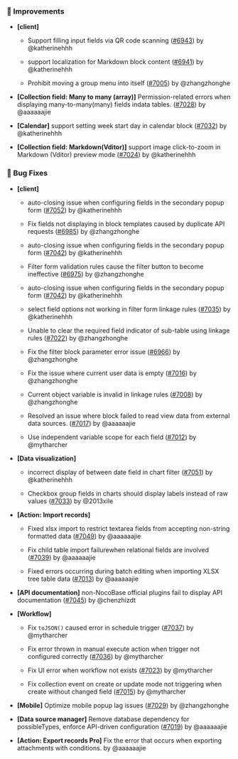 ### 🚀 Improvements

- **[client]**
  - Support filling input fields via QR code scanning ([#6943](https://github.com/nocobase/nocobase/pull/6943)) by @katherinehhh

  - support localization for Markdown block content ([#6941](https://github.com/nocobase/nocobase/pull/6941)) by @katherinehhh

  - Prohibit moving a group menu into itself ([#7005](https://github.com/nocobase/nocobase/pull/7005)) by @zhangzhonghe

- **[Collection field: Many to many (array)]** Permission-related errors when displaying many-to-many(many) fields in ​data tables. ([#7028](https://github.com/nocobase/nocobase/pull/7028)) by @aaaaaajie

- **[Calendar]** support setting week start day in calendar block ([#7032](https://github.com/nocobase/nocobase/pull/7032)) by @katherinehhh

- **[Collection field: Markdown(Vditor)]** support image click-to-zoom in Markdown (Vditor) preview mode ([#7024](https://github.com/nocobase/nocobase/pull/7024)) by @katherinehhh

### 🐛 Bug Fixes

- **[client]**
  - auto-closing issue when configuring fields in the secondary popup form ([#7052](https://github.com/nocobase/nocobase/pull/7052)) by @katherinehhh

  - Fix fields not displaying in block templates caused by duplicate API requests ([#6985](https://github.com/nocobase/nocobase/pull/6985)) by @zhangzhonghe

  - auto-closing issue when configuring fields in the secondary popup form ([#7042](https://github.com/nocobase/nocobase/pull/7042)) by @katherinehhh

  - Filter form validation rules cause the filter button to become ineffective ([#6975](https://github.com/nocobase/nocobase/pull/6975)) by @zhangzhonghe

  - auto-closing issue when configuring fields in the secondary popup form ([#7042](https://github.com/nocobase/nocobase/pull/7042)) by @katherinehhh

  - select field options not working in filter form linkage rules ([#7035](https://github.com/nocobase/nocobase/pull/7035)) by @katherinehhh

  - Unable to clear the required field indicator of sub-table using linkage rules ([#7022](https://github.com/nocobase/nocobase/pull/7022)) by @zhangzhonghe

  - Fix the filter block parameter error issue ([#6966](https://github.com/nocobase/nocobase/pull/6966)) by @zhangzhonghe

  - Fix the issue where current user data is empty ([#7016](https://github.com/nocobase/nocobase/pull/7016)) by @zhangzhonghe

  - Current object variable is invalid in linkage rules ([#7008](https://github.com/nocobase/nocobase/pull/7008)) by @zhangzhonghe

  - Resolved an issue where block failed to read view data from external data sources. ([#7017](https://github.com/nocobase/nocobase/pull/7017)) by @aaaaaajie

  - Use independent variable scope for each field ([#7012](https://github.com/nocobase/nocobase/pull/7012)) by @mytharcher

- **[Data visualization]**
  - incorrect display of between date field in chart filter ([#7051](https://github.com/nocobase/nocobase/pull/7051)) by @katherinehhh

  - Checkbox group fields in charts should display labels instead of raw values ([#7033](https://github.com/nocobase/nocobase/pull/7033)) by @2013xile

- **[Action: Import records]**
  - Fixed xlsx import to restrict textarea fields from accepting non-string formatted data ([#7049](https://github.com/nocobase/nocobase/pull/7049)) by @aaaaaajie

  - Fix child table import failurewhen relational fields are involved ([#7039](https://github.com/nocobase/nocobase/pull/7039)) by @aaaaaajie

  - Fixed errors occurring during batch editing when importing XLSX tree table data ([#7013](https://github.com/nocobase/nocobase/pull/7013)) by @aaaaaajie

- **[API documentation]** non-NocoBase official plugins fail to display API documentation ([#7045](https://github.com/nocobase/nocobase/pull/7045)) by @chenzhizdt

- **[Workflow]**
  - Fix `toJSON()` caused error in schedule trigger ([#7037](https://github.com/nocobase/nocobase/pull/7037)) by @mytharcher

  - Fix error thrown in manual execute action when trigger not configured correctly ([#7036](https://github.com/nocobase/nocobase/pull/7036)) by @mytharcher

  - Fix UI error when workflow not exists ([#7023](https://github.com/nocobase/nocobase/pull/7023)) by @mytharcher

  - Fix collection event on create or update mode not triggering when create without changed field ([#7015](https://github.com/nocobase/nocobase/pull/7015)) by @mytharcher

- **[Mobile]** Optimize mobile popup lag issues ([#7029](https://github.com/nocobase/nocobase/pull/7029)) by @zhangzhonghe

- **[Data source manager]** Remove database dependency for possibleTypes, enforce API-driven configuration ([#7019](https://github.com/nocobase/nocobase/pull/7019)) by @aaaaaajie

- **[Action: Export records Pro]** Fix the error that occurs when exporting attachments with conditions. by @aaaaaajie

